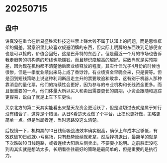 # 20250715

## 盘中

讲真没在重仓在新易盛胜宏科技这些票上赚大钱不属于认知上的问题，而是思维框架的偏差。潜意识里比较喜欢规避明牌的东西，但实际上明牌的东西跌到足够便宜也是可以抢的，价值会回归，这是巴菲特的东西了。但是最近一个月的市场也告诉我走趋势的机构票的短线也能赚钱，而且辨识度越高的越好。买致尚就是买预期差，因为现在机构都不清楚他后面业绩释放的程度，其实什佳光子4月份的时候也很惨，但是一季度业绩出来马上成了香饽饽。有业绩资金早晚会来，只是要等。但是回到短线策略上说这种利润断层走主升的票要敢追和敢拿，这有别于机器人那种靠消息的量化票，他们的持续性会更好，因为参与的专业机构和长线资金更多。而且很重要的一点，他们体量大所以买入和卖出需要更长的周期，小资金跟随和追踪更容易，说白了就是上车下车更快。

买京北方的第二天其实能看出来楚天龙资金更活跃了，但是没切过去就是属于知行没有结合了，这算是个错误。从日K看楚天龙做了个平台，止损也更好做，策略更简单一点。但是当局者迷，当时思路没这么清楚。

后视镜一下，机构票的10日线低吸战法效率确实很高，确保上车成本足够低，有效跌破10日线就小亏离场，只有趋势延续就死拿，然后择机退出，最简单的就是下次跌破10日线跑路，或者连续大阳后左侧卖出，不要耍小聪明。之前胜宏没吃到肉其实就是想法太多，长期看往往最好的策略是最简单的，但是重要的是执行力。
